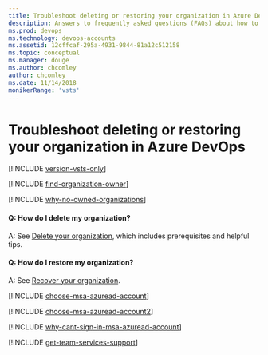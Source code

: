 ```yaml
---
title: Troubleshoot deleting or restoring your organization in Azure DevOps
description: Answers to frequently asked questions (FAQs) about how to find the organization owner, and how to delete or restore your organization 
ms.prod: devops
ms.technology: devops-accounts
ms.assetid: 12cffcaf-295a-4931-9844-81a12c512158
ms.topic: conceptual
ms.manager: douge
ms.author: chcomley
author: chcomley
ms.date: 11/14/2018
monikerRange: 'vsts'
---
```


# Troubleshoot deleting or restoring your organization in Azure DevOps

[!INCLUDE [version-vsts-only](../../_shared/version-vsts-only.md)]

<a name="find-owner"></a>

[!INCLUDE [find-organization-owner](../../_shared/qa-find-organization-owner.md)]

[!INCLUDE [why-no-owned-organizations](../../_shared/qa-why-no-owned-organizations.md)]

#### Q: How do I delete my organization?

A: See [Delete your organization](delete-your-organization.md), which includes prerequisites and helpful tips.

#### Q: How do I restore my organization?

A: See [Recover your organization](recover-your-vsts-organization.md).

<a name="ChooseOrgAcctMSAcct"></a>

[!INCLUDE [choose-msa-azuread-account](../../_shared/qa-choose-msa-azuread-account.md)]

[!INCLUDE [choose-msa-azuread-account2](../../_shared/qa-choose-msa-azuread-account2.md)]

[!INCLUDE [why-cant-sign-in-msa-azuread-account](../../_shared/qa-why-cant-sign-in-msa-azuread-account.md)]

<a name="get-support"></a>

[!INCLUDE [get-team-services-support](../../_shared/qa-get-vsts-support.md)]
